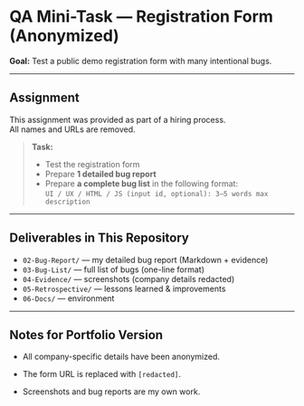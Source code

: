 # QA Mini-Task — Registration Form (Anonymized)

**Goal:** Test a public demo registration form with many intentional bugs.

---

## Assignment

This assignment was provided as part of a hiring process.  
All names and URLs are removed.  

> **Task:**  
> - Test the registration form  
> - Prepare **1 detailed bug report**  
> - Prepare **a complete bug list** in the following format:  
> `UI / UX / HTML / JS (input id, optional): 3–5 words max description`

---

## Deliverables in This Repository

- `02-Bug-Report/` — my detailed bug report (Markdown + evidence)
- `03-Bug-List/` — full list of bugs (one-line format)
- `04-Evidence/` — screenshots (company details redacted)
- `05-Retrospective/` — lessons learned & improvements
- `06-Docs/` — environment

---

## Notes for Portfolio Version

- All company-specific details have been anonymized.
- The form URL is replaced with `[redacted]`.

- Screenshots and bug reports are my own work.
